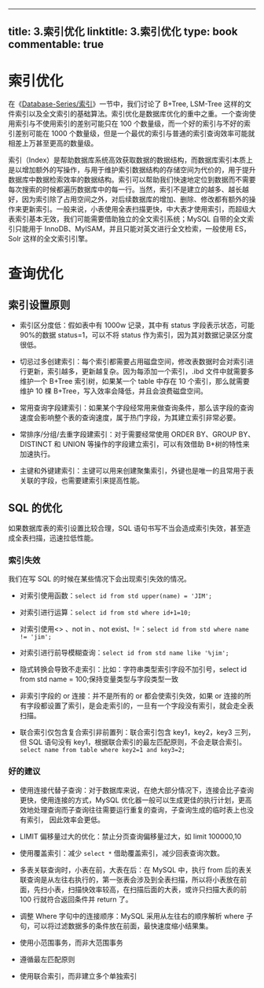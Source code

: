 
---
title: 3.索引优化
linktitle: 3.索引优化
type: book
commentable: true
---

# 索引优化

在《[Database-Series/索引](https://github.com/wx-chevalier/Database-Series?q=)》一节中，我们讨论了 B+Tree, LSM-Tree 这样的文件索引以及全文索引的基础算法。索引优化是数据库优化的重中之重。一个查询使用索引与不使用索引的差别可能只在 100 个数量级，而一个好的索引与不好的索引差别可能在 1000 个数量级，但是一个最优的索引与普通的索引查询效率可能就相差上万甚至更高的数量级。

索引（Index）是帮助数据库系统高效获取数据的数据结构，而数据库索引本质上是以增加额外的写操作，与用于维护索引数据结构的存储空间为代价的，用于提升数据库中数据检索效率的数据结构。索引可以帮助我们快速地定位到数据而不需要每次搜索的时候都遍历数据库中的每一行。当然，索引不是建立的越多、越长越好，因为索引除了占用空间之外，对后续数据库的增加、删除、修改都有额外的操作来更新索引。一般来说，小表使用全表扫描更快，中大表才使用索引，而超级大表索引基本无效，我们可能需要借助独立的全文索引系统；MySQL 自带的全文索引只能用于 InnoDB、MyISAM，并且只能对英文进行全文检索，一般使用 ES，Solr 这样的全文索引引擎。

# 查询优化

## 索引设置原则

- 索引区分度低：假如表中有 1000w 记录，其中有 status 字段表示状态，可能 90%的数据 status=1，可以不将 status 作为索引，因为其对数据记录区分度很低。

- 切忌过多创建索引：每个索引都需要占用磁盘空间，修改表数据时会对索引进行更新，索引越多，更新越复杂。因为每添加一个索引，.ibd 文件中就需要多维护一个 B+Tree 索引树，如果某一个 table 中存在 10 个索引，那么就需要维护 10 棵 B+Tree，写入效率会降低，并且会浪费磁盘空间。

- 常用查询字段建索引：如果某个字段经常用来做查询条件，那么该字段的查询速度会影响整个表的查询速度，属于热门字段，为其建立索引非常必要。

- 常排序/分组/去重字段建索引：对于需要经常使用 ORDER BY、GROUP BY、DISTINCT 和 UNION 等操作的字段建立索引，可以有效借助 B+树的特性来加速执行。

- 主键和外键建索引：主键可以用来创建聚集索引，外键也是唯一的且常用于表关联的字段，也需要建索引来提高性能。

## SQL 的优化

如果数据库表的索引设置比较合理，SQL 语句书写不当会造成索引失效，甚至造成全表扫描，迅速拉低性能。

### 索引失效

我们在写 SQL 的时候在某些情况下会出现索引失效的情况。

- 对索引使用函数：`select id from std upper(name) = 'JIM';`

- 对索引进行运算：`select id from std where id+1=10;`

- 对索引使用<> 、not in 、not exist、!=：`select id from std where name != 'jim';`

- 对索引进行前导模糊查询：`select id from std name like '%jim';`

- 隐式转换会导致不走索引：比如：字符串类型索引字段不加引号，select id from std name = 100;保持变量类型与字段类型一致

- 非索引字段的 or 连接：并不是所有的 or 都会使索引失效，如果 or 连接的所有字段都设置了索引，是会走索引的，一旦有一个字段没有索引，就会走全表扫描。

- 联合索引仅包含复合索引非前置列：联合索引包含 key1，key2，key3 三列，但 SQL 语句没有 key1，根据联合索引的最左匹配原则，不会走联合索引。`select name from table where key2=1 and key3=2;`

### 好的建议

- 使用连接代替子查询：对于数据库来说，在绝大部分情况下，连接会比子查询更快，使用连接的方式，MySQL 优化器一般可以生成更佳的执行计划，更高效地处理查询而子查询往往需要运行重复的查询，子查询生成的临时表上也没有索引， 因此效率会更低。

- LIMIT 偏移量过大的优化：禁止分页查询偏移量过大，如 limit 100000,10

- 使用覆盖索引：减少 `select *` 借助覆盖索引，减少回表查询次数。

- 多表关联查询时，小表在前，大表在后：在 MySQL 中，执行 from 后的表关联查询是从左往右执行的，第一张表会涉及到全表扫描，所以将小表放在前面，先扫小表，扫描快效率较高，在扫描后面的大表，或许只扫描大表的前 100 行就符合返回条件并 return 了。

- 调整 Where 字句中的连接顺序：MySQL 采用从左往右的顺序解析 where 子句，可以将过滤数据多的条件放在前面，最快速度缩小结果集。

- 使用小范围事务，而非大范围事务

- 遵循最左匹配原则

- 使用联合索引，而非建立多个单独索引

    